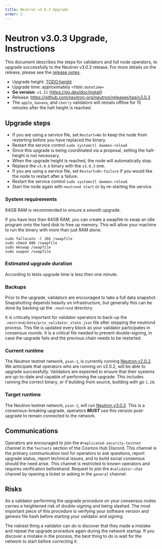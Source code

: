 ```yaml
---
title: Neutron v3.0.3 Upgrade
order: 2
---
```

<!-- markdown-link-check-disable -->

# Neutron v3.0.3 Upgrade, Instructions


This document describes the steps for validators and full node operators, to upgrade successfully to the Neutron v3.0.3 release. For more details on the release, please see the [release notes](https://github.com/neutron-org/neutron/releases/tag/v3.0.3).

* Upgrade height: [<TODO:height>](https://www.mintscan.io/neutron-testnet/block/<TODO:height>)
* Upgrade time: approximately `<TODO:datetime>`
* **Go version**: `v1.21` (https://go.dev/doc/install)
* Release: https://github.com/neutron-org/neutron/releases/tag/v3.0.3
* The `apple`, `banana`, and `cherry` validators will remain offline for 15 minutes after the halt height is reached.

## Upgrade steps

* If you are using a service file, set `Restart=No` to keep the node from restarting before you have replaced the binary.
* Restart the service control `sudo systemctl daemon-reload`
* Since this upgrade is being coordinated via a proposal, setting the halt-height is not necessary.
* When the upgrade height is reached, the node will automatically stop.
* Replace the `v3.0.0` binary with the `v3.0.3` one.
* If you are using a service file, set `Restart=On-failure` if you would like the node to restart after a failure.
* Restart the service control `sudo systemctl daemon-reload`.
* Start the node again with `neutrond start` or by re-starting the service.

### System requirements

64GB RAM is recommended to ensure a smooth upgrade.

If you have less than 64GB RAM, you can create a swapfile to swap an idle program onto the hard disk to free up memory. This will allow your machine to run the binary with more than just RAM alone.

```shell
sudo fallocate -l 16G /swapfile
sudo chmod 600 /swapfile
sudo mkswap /swapfile
sudo swapon /swapfile
```

### Estimated upgrade duration

According to tests upgrade time is less then one minute.

### Backups

Prior to the upgrade, validators are encouraged to take a full data snapshot. Snapshotting depends heavily on infrastructure, but generally this can be done by backing up the `.neutrond` directory.

It is critically important for validator operators to back-up the `.neutrond/data/priv_validator_state.json` file after stopping the neutrond process. This file is updated every block as your validator participates in consensus rounds. It is a critical file needed to prevent double-signing, in case the upgrade fails and the previous chain needs to be restarted.

### Current runtime

The Neutron testnet network, `pion-1`, is currently running [Neutron v2.0.2](https://github.com/neutron-org/neutron/releases/tag/v2.0.2). We anticipate that operators who are running on v2.0.2, will be able to upgrade successfully. Validators are expected to ensure that their systems are up-to-date and capable of performing the upgrade. This includes running the correct binary, or if building from source, building with go `1.20`.

### Target runtime

The Neutron testnet network, `pion-1`, will run [Neutron v3.0.3](https://github.com/neutron-org/neutron/releases/tag/v3.0.3). This is a consensus-breaking upgrade, operators _**MUST**_ use this version post-upgrade to remain connected to the network.

## Communications

Operators are encouraged to join the `#replicated-security-testnet` channel in the `Testnets` section of the Cosmos Hub Discord. This channel is the primary communication tool for operators to ask questions, report upgrade status, report technical issues, and to build social consensus should the need arise. This channel is restricted to known operators and requires verification beforehand. Request to join the `#validator-chat` channel by opening a ticket or asking in the `general` channel.

## Risks

As a validator performing the upgrade procedure on your consensus nodes carries a heightened risk of double-signing and being slashed. The most important piece of this procedure is verifying your software version and genesis file hash before starting your validator and signing.

The riskiest thing a validator can do is discover that they made a mistake and repeat the upgrade procedure again during the network startup. If you discover a mistake in the process, the best thing to do is wait for the network to start before correcting it.

<!-- markdown-link-check-enable -->
